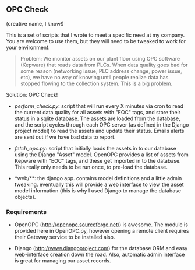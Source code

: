 ## OPC Check ##
(creative name, I know!)

This is a set of scripts that I wrote to meet a specific need at my company.  You are welcome to use them, but they will need to be tweaked to work for your environment.

> Problem: We monitor assets on our plant floor using OPC software (Kepware) that reads data from PLCs.  When data quality goes bad for some reason (networking issue, PLC address change, power issue, etc), we have no way of knowing until people realize data has stopped flowing to the collection system.  This is a big problem.

Solution: OPC Check!

- *perform_check.py*: script that will run every X minutes via cron to read the current data quality for all assets with "EOC" tags, and store their status in a sqlite database.  The assets are loaded from the database, and the script cycles through each OPC server (as defined in the Django project model) to read the assets and update their status.  Emails alerts are sent out if we have bad data to report.

- *fetch_opc.py*: script that initially loads the assets in to our database using the Django "Asset" model.  OpenOPC provides a list of assets from Kepware with "EOC" tags, and these get imported in to the database.  This really only needs to be run once, to pre-load the database.

- *web/**: the django app.  contains model definitions and a little admin tweaking.  eventually this will provide a web interface to view the asset model information (this is why I used Django to manage the database objects).

### Requirements ###
- OpenOPC (http://openopc.sourceforge.net/) is awesome.  The module is provided here in OpenOPC.py, however opening a remote client requires their Gateway service to be installed also.

- Django (http://www.djangoproject.com) for the database ORM and easy web-interface creation down the road.  Also, automatic admin interface is great for managing our asset records.


